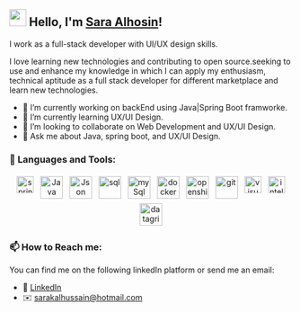 ## <img src="https://media.giphy.com/media/hvRJCLFzcasrR4ia7z/giphy.gif" width="30px"> Hello, I'm [Sara Alhosin]()!

I work as a full-stack developer with UI/UX design skills.

I love learning new technologies and contributing to open source.seeking to use and enhance my knowledge in which I can apply my enthusiasm, technical aptitude as a full stack developer for different marketplace and learn new technologies. 
- 🔭 I’m currently working on backEnd using Java|Spring Boot framworke. 
- 🌱 I’m currently learning UX/UI Design. 
- 💞️ I’m looking to collaborate on Web Development and UX/UI Design. 
- 💬 Ask me about Java, spring boot, and UX/UI Design. 

### 🧰 Languages and Tools:
<p align="center">
<img src="https://user-images.githubusercontent.com/67427643/124337403-1d284100-dbab-11eb-9e9e-5f33876256d7.png" alt="spring boot" height="30" style="vertical-align:top; margin:4px">
<img src="https://user-images.githubusercontent.com/70335592/113714485-1ba4c500-96f1-11eb-8ef7-166ae8e265ac.jpg" alt="Java" height="40" style="vertical-align:top; margin:4px">
<img src="https://user-images.githubusercontent.com/70335592/113714410-0891f500-96f1-11eb-93a4-a51cae952551.jpg" alt="Json" height="40" style="vertical-align:top; margin:4px">  
<img src="https://user-images.githubusercontent.com/67427643/124337513-9fb10080-dbab-11eb-9a16-cce6a0d3489e.jpg" alt="sql" height="40" style="vertical-align:top; margin:4px">
<img src="https://user-images.githubusercontent.com/70335592/113714631-45f68280-96f1-11eb-973d-0c1476c74354.jpg" alt="mySql" height="40" style="vertical-align:top; margin:4px">
<img src="https://developers.redhat.com/sites/default/files/styles/article_feature/public/blog/2014/05/homepage-docker-logo.png?itok=zx0e-vcP" alt="docker" height="40" style="vertical-align:top; margin:4px">  
<img src="https://upload.wikimedia.org/wikipedia/commons/thumb/3/3a/OpenShift-LogoType.svg/1200px-OpenShift-LogoType.svg.png"  alt="openshift" height="40" style="vertical-align:top; margin:4px">  
<img src="https://user-images.githubusercontent.com/70335592/113714465-16e01100-96f1-11eb-9af9-2f8f8a6c9423.jpg" alt="git" height="40" style="vertical-align:top; margin:4px">
<img src="https://user-images.githubusercontent.com/70335592/113718966-d8008a00-96f5-11eb-91ee-5f9fbd69b2dd.jpg" alt="visual studio" height="30" style="vertical-align:top; margin:4px">
<img src="https://user-images.githubusercontent.com/67427643/124337031-362ff280-dba9-11eb-80e2-2a3c055f6f14.jpeg" alt="intelliJ" height="30" style="vertical-align:top; margin:4px">
<img src="https://user-images.githubusercontent.com/67427643/124337232-3d0b3500-dbaa-11eb-9c79-ba9df8676dda.png" alt="datagrip" height="40" style="vertical-align:top; margin:4px">
</P>

### 📫 How to Reach me:
You can find me on the following linkedIn platform or send me an email:
* 👔 [LinkedIn](https://www.linkedin.com/in/sara-alhosin)
* ✉️ [sarakalhussain@hotmail.com](mailto:sarakalhussain@hotmail.com)
